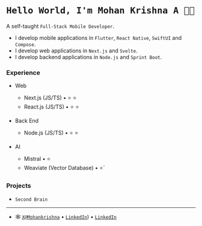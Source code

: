 <!--
**kabir-asani/kabir-asani** is a ✨ _special_ ✨ repository because its `README.md` (this file) appears on your GitHub profile.
-->
# `Hello World, I'm Mohan Krishna A 👋🏽`

A self-taught `Full-Stack Mobile Developer`. 
* I develop mobile applications in `Flutter`, `React Native`, `SwiftUI` and `Compose`.
* I develop web applications in `Next.js` and `Svelte`.
* I develop backend applications in `Node.js` and `Sprint Boot`.

### Experience

- Web
  - Next.js (JS/TS) • ⭐ ⭐
  - React.js (JS/TS) • ⭐ ⭐
 
- Back End
  - Node.js (JS/TS) • ⭐ ⭐

- AI
  - Mistral • ⭐
  - Weaviate (Vector Database) • ⭐`


### Projects
- `Second Brain`

---


- 🕸 [`X@Mohankrishna`](https://x.com/mohankrishna411) • [`LinkedIn`](https://www.linkedin.com/in/mohan-krishna-a-8bba622a8/)) • [`LinkedIn`](https://www.linkedin.com/in/mohan-krishna-a-8bba622a8/)
